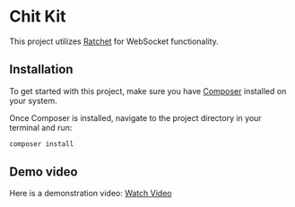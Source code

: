 # Chit Kit

This project utilizes [Ratchet](http://socketo.me/) for WebSocket functionality.

## Installation

To get started with this project, make sure you have [Composer](https://getcomposer.org/) installed on your system.

Once Composer is installed, navigate to the project directory in your terminal and run:

```bash
composer install
```

## Demo video

Here is a demonstration video: <a href="https://drive.google.com/file/d/1IbLYhmB6uHafKIhuYJ8oE8vWkdp0iMTg/view?usp=sharing" target="_blank">Watch Video</a>